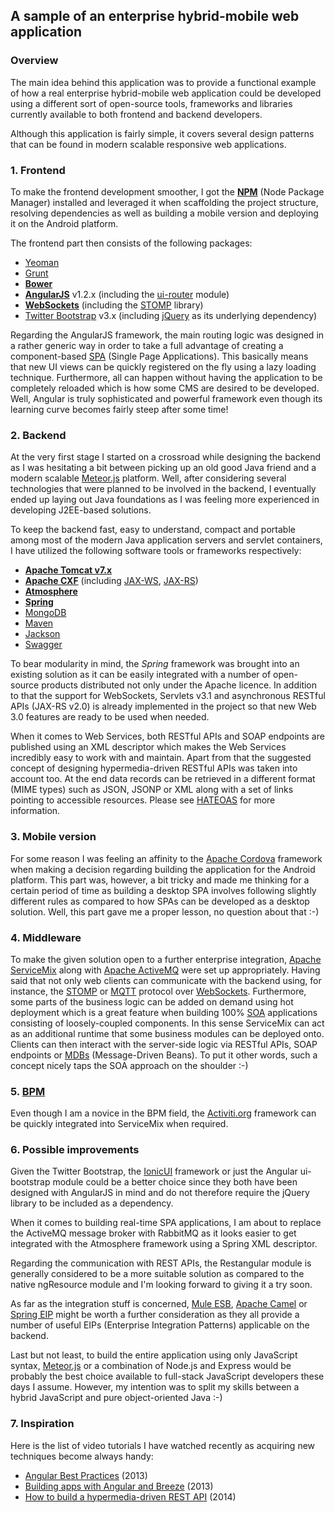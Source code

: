 ## A sample of an enterprise hybrid-mobile web application

### Overview
The main idea behind this application was to provide a functional example of how a real enterprise hybrid-mobile web application could be developed using a different sort of open-source tools, frameworks and libraries currently available to both frontend and backend developers.

Although this application is fairly simple, it covers several design patterns that can be found in modern scalable responsive web applications.

### 1. Frontend
To make the frontend development smoother, I got the [**NPM**](http://www.npmjs.org) (Node Package Manager) installed and leveraged it when scaffolding the project structure, resolving dependencies as well as building a mobile version and deploying it on the Android platform.

The frontend part then consists of the following packages:

* [Yeoman](http://yeoman.io)
* [Grunt](http://gruntjs.com)
* [**Bower**](http://bower.io)
* [**AngularJS**](http://angularjs.org) v1.2.x (including the [ui-router](https://github.com/angular-ui/ui-router) module)
* [**WebSockets**](http://en.wikipedia.org/wiki/WebSocket) (including the [STOMP](https://github.com/jmesnil/stomp-websocket) library)
* [Twitter Bootstrap](http://getbootstrap.com) v3.x (including [jQuery](http://jquery.com) as its underlying dependency)

Regarding the AngularJS framework, the main routing logic was designed in a rather generic way in order to take a full advantage of creating a component-based [SPA](http://en.wikipedia.org/wiki/Single-page_application) (Single Page Applications). This basically means that new UI views can be quickly registered on the fly using a lazy loading technique. Furthermore, all can happen without having the application to be completely reloaded which is how some CMS are desired to be developed. Well, Angular is truly sophisticated and powerful framework even though its learning curve becomes fairly steep after some time!

### 2. Backend
At the very first stage I started on a crossroad while designing the backend as I was hesitating a bit between picking up an old good Java friend and a modern scalable [Meteor.js](https://meteor.com) platform. Well, after considering several technologies that were planned to be involved in the backend, I eventually ended up laying out Java foundations as I was feeling more experienced in developing J2EE-based solutions.

To keep the backend fast, easy to understand, compact and portable among most of the modern Java application servers and servlet containers, I have utilized the following software tools or frameworks respectively:

* [**Apache Tomcat v7.x**](http://tomcat.apache.org)
* [**Apache CXF**](http://cxf.apache.org) (including [JAX-WS](http://cxf.apache.org/docs/jax-ws-configuration.html), [JAX-RS](http://cxf.apache.org/docs/jax-rs.html))
* [**Atmosphere**](https://github.com/Atmosphere/atmosphere)
* [**Spring**](http://spring.io)
* [MongoDB](http://www.mongodb.org)
* [Maven](http://maven.apache.org)
* [Jackson](http://jackson.codehouse.org)
* [Swagger](http://swagger.wordnik.com)

To bear modularity in mind, the *Spring* framework was brought into an existing solution as it can be easily integrated with a number of open-source products distributed not only under the Apache licence. In addition to that the support for WebSockets, Servlets v3.1 and asynchronous RESTful APIs (JAX-RS v2.0) is already implemented in the project so that new Web 3.0 features are ready to be used when needed.

When it comes to Web Services, both RESTful APIs and SOAP endpoints are published using an XML descriptor which makes the Web Services incredibly easy to work with and maintain. Apart from that the suggested concept of designing hypermedia-driven RESTful APIs was taken into account too. At the end data records can be retrieved in a different format (MIME types) such as JSON, JSONP or XML along with a set of links pointing to accessible resources. Please see [HATEOAS](http://spring.io/understanding/HATEOAS) for more information.

### 3. Mobile version
For some reason I was feeling an affinity to the [Apache Cordova](http://cordova.apache.org) framework when making a decision regarding building the application for the Android platform. This part was, however, a bit tricky and made me thinking for a certain period of time as building a desktop SPA involves following slightly different rules as compared to how SPAs can be developed as a desktop solution. Well, this part gave me a proper lesson, no question about that :-)

### 4. Middleware
To make the given solution open to a further enterprise integration, [Apache ServiceMix](http://servicemix.apache.org) along with [Apache ActiveMQ](http://activemq.apache.org) were set up appropriately. Having said that not only web clients can communicate with the backend using, for instance, the [STOMP](http://stomp.github.io) or [MQTT](http://mqtt.org) protocol over [WebSockets](http://www.websockets.org). Furthermore, some parts of the business logic can be added on demand using hot deployment which is a great feature when building 100% [SOA]((http://en.wikipedia.org/wiki/Service-oriented_architecture)) applications consisting of loosely-coupled components. In this sense ServiceMix can act as an additional runtime that some business modules can be deployed onto. Clients can then interact with the server-side logic via RESTful APIs, SOAP endpoints or [MDBs](http://docs.oracle.com/javaee/7/tutorial/doc/ejb-intro003.htm) (Message-Driven Beans). To put it other words, such a concept nicely taps the SOA approach on the shoulder :-)

### 5. [BPM](http://en.wikipedia.org/wiki/Business_process_management)
Even though I am a novice in the BPM field, the [Activiti.org](http://activiti.org) framework can be quickly integrated into ServiceMix when required.

### 6. Possible improvements
Given the Twitter Bootstrap, the [IonicUI](http://ionicframework.com) framework or just the Angular ui-bootstrap module could be a better choice since they both have been designed with AngularJS in mind and do not therefore require the jQuery library to be included as a dependency.

When it comes to building real-time SPA applications, I am about to replace the ActiveMQ message broker with RabbitMQ as it looks easier to get integrated with the Atmosphere framework using a Spring XML descriptor.

Regarding the communication with REST APIs, the Restangular module is generally considered to be a more suitable solution as compared to the native ngResource module and I'm looking forward to giving it a try soon.

As far as the integration stuff is concerned, [Mule ESB](https://www.mulesoft.org), [Apache Camel](http://camel.apache.org) or [Spring EIP](http://projects.spring.io/spring-integration/) might be worth a further consideration as they all provide a number of useful EIPs (Enterprise Integration Patterns) applicable on the backend.

Last but not least, to build the entire application using only JavaScript syntax, [Meteor.js](https://meteor.com) or a combination of Node.js and Express would be probably the best choice available to full-stack JavaScript developers these days I assume. However, my intention was to split my skills between a hybrid JavaScript and pure object-oriented Java :-)

### 7. Inspiration

Here is the list of video tutorials I have watched recently as acquiring new techniques become always handy:

* [Angular Best Practices](http://avaxhome.cc/ebooks/eLearning/Pluralsight_Angular_Best_Practices.html) (2013)
* [Building apps with Angular and Breeze](http://avaxhome.cc/ebooks/programming_development/html_css_js_javascript/PluralsightBuildingAppswithAngularandBreeze2013.html) (2013)
* [How to build a hypermedia-driven REST API](http://avaxhome.cc/ebooks/eLearning/Tutsplus_How_to_Build_a_Hypermedia_Driven_REST_API.html) (2014)
